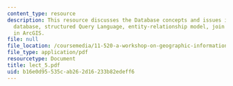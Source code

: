 ```yaml
---
content_type: resource
description: This resource discusses the Database concepts and issues in GIS, relational
  database, structured Query Language, entity-relationship model, join and relate
  in ArcGIS.
file: null
file_location: /coursemedia/11-520-a-workshop-on-geographic-information-systems-fall-2005/b16e0d95535cab262d16233b82edeff6_lect_5.pdf
file_type: application/pdf
resourcetype: Document
title: lect_5.pdf
uid: b16e0d95-535c-ab26-2d16-233b82edeff6
---
```

